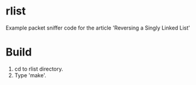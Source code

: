 rlist
=====

Example packet sniffer code for the article 'Reversing a Singly Linked List'

Build
=====

1. cd to rlist directory.
2. Type 'make'.
